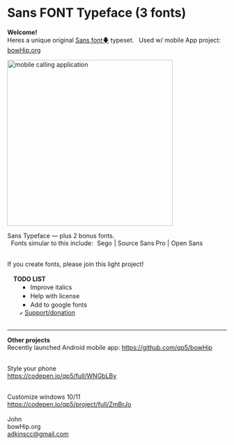 # Sans FONT Typeface (3 fonts)
<b>Welcome!</b> <br>
Heres a unique original <a href="https://github.com/qp5/FONT/raw/main/FONT.zip">Sans font🡇</a> typeset.   Used w/ mobile App project: <a target="_blank" href="https://bowHip.org">bowHip.org</a><br>

<a href="https://bowhip.org"><img style="height: 380px; margin-bottom:-0px; margin-top:0px;" src="https://bowhip.org/img/font_thumb_publisher.png" alt="mobile calling application"></a> 

Sans Typeface — plus 2 bonus fonts.<br>
  Fonts simular to this include:  Sego | Source Sans Pro | Open Sans<br><br>

If you create fonts, please join this light project! <br><br>
  <b>TODO LIST</b><br>
    ￭  Improve italics<br>
    ￭  Help with license<br>
    ￭  Add to google fonts<br>
   <small><small>✔</small></small> <a href="https://bowHip.org/support_sponsor_Font_project.html">Support/donation</a><br><br>

   
____________________________________________________________
<b>Other projects</b><br>
Recently launched Android mobile app:  https://github.com/qp5/bowHip<br><br>

Style your phone<br>
https://codepen.io/qp5/full/WNGbLBy<br><br>

Customize windows 10/11<br>
https://codepen.io/qp5/project/full/ZmBrJo<br><br>
John<br>
bowHip.org <br>
adkinscc@gmail.com
